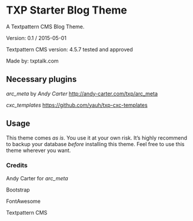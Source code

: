 # TXP Starter Blog Theme
A Textpattern CMS Blog Theme.

Version: 0.1 / 2015-05-01

Textpattern CMS version: 4.5.7 tested and approved

Made by: txptalk.com

## Necessary plugins
*arc_meta* by _Andy Carter_
http://andy-carter.com/txp/arc_meta

*cxc_templates*
https://github.com/yauh/txp-cxc-templates

## Usage
This theme comes _as is_. You use it at your own risk. It’s highly recommend to backup your database *before* installing this theme. Feel free to use this theme wherever you want.

### Credits
Andy Carter for *arc_meta*

Bootstrap

FontAwesome

Textpattern CMS
